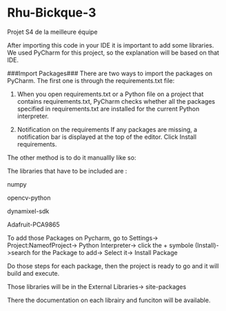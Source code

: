 # Rhu-Bickque-3
Projet S4 de la meilleure équipe

After importing this code in your IDE it is important to add some libraries. We used PyCharm for this project, so the explanation will be based on that IDE.

###Import Packages###
There are two ways to import the packages on PyCharm. The first one is through the requirements.txt file:

1. When you open requirements.txt or a Python file on a project that contains requirements.txt, PyCharm checks whether all the packages specified in requirements.txt are installed for the current Python interpreter.

2. Notification on the requirements
If any packages are missing, a notification bar is displayed at the top of the editor. Click Install requirements.

The other method is to do it manuallly like so:

The libraries that have to be included are :

  numpy
  
  opencv-python
  
  dynamixel-sdk
  
  Adafruit-PCA9865
  

To add those Packages on Pycharm, go to Settings-> Project:NameofProject-> Python Interpreter-> click the + symbole (Install)->search for the Package to add-> Select it-> Install Package

Do those steps for each package, then the project is ready to go and it will build and execute.

Those libraries will be in the External Libraries-> site-packages

There the documentation on each librairy and funciton will be available.


### ###
